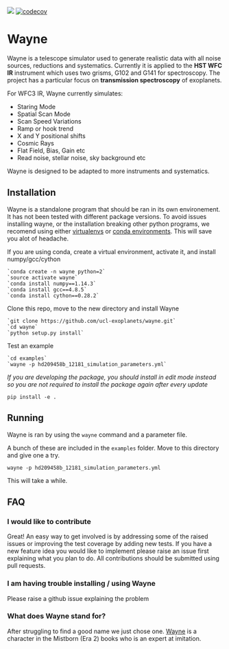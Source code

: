 ![](https://travis-ci.com/ucl-exoplanets/wayne.svg?token=n6r52fwBN2Mdz9psdp2V&branch=master) [![codecov](https://codecov.io/gh/ucl-exoplanets/wayne/branch/master/graph/badge.svg?token=2EJkVpjGHV)](https://codecov.io/gh/ucl-exoplanets/wayne)


# Wayne

Wayne is a telescope simulator used to generate realistic data with all noise sources, reductions and systematics. Currently it is applied to the **HST WFC IR** instrument which uses two grisms, G102 and G141 for spectroscopy. The project has a particular focus on **transmission spectroscopy** of exoplanets.

For WFC3 IR, Wayne currently simulates:
* Staring Mode
* Spatial Scan Mode
* Scan Speed Variations
* Ramp or hook trend
* X and Y positional shifts
* Cosmic Rays
* Flat Field, Bias, Gain etc
* Read noise, stellar noise, sky background etc

Wayne is designed to be adapted to more instruments and systematics.

## Installation

Wayne is a standalone program that should be ran in its own environement. It has not been tested with different package versions. To avoid issues installing wayne, or the installation breaking other python programs, we recomend using either [virtualenvs](http://python-guide-pt-br.readthedocs.io/en/latest/dev/virtualenvs/) or [conda environments](https://conda.io/docs/using/envs.html). This will save you alot of headache.

If you are using conda, create a virtual environment, activate it, and install numpy/gcc/cython

    `conda create -n wayne python=2`
    `source activate wayne`
    `conda install numpy==1.14.3`
    `conda install gcc==4.8.5`
    `conda install cython==0.28.2`

Clone this repo, move to the new directory and install Wayne

    `git clone https://github.com/ucl-exoplanets/wayne.git`
    `cd wayne`
    `python setup.py install`

Test an example

    `cd examples`
    `wayne -p hd209458b_12181_simulation_parameters.yml`
    
*If you are developing the package, you should install in edit mode instead so you are not required to install the package again after every update*

    pip install -e .

## Running

Wayne is ran by using the `wayne` command and a parameter file.

A bunch of these are included in the `examples` folder. Move to this directory and give one a try.

    wayne -p hd209458b_12181_simulation_parameters.yml
    
This will take a while.
    
## FAQ

### I would like to contribute

Great! An easy way to get involved is by addressing some of the raised issues or improving the test coverage by adding new tests. If you have a new feature idea you would like to implement please raise an issue first explaining what you plan to do. All contributions should be submitted using pull requests.

### I am having trouble installing / using Wayne

Please raise a github issue explaining the problem

### What does Wayne stand for?

After struggling to find a good name we just chose one. [Wayne](http://coppermind.net/wiki/Wayne) is a character in the Mistborn (Era 2) books who is an expert at imitation.
